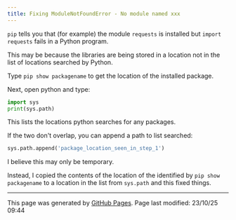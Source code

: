```yaml
---
title: Fixing ModuleNotFoundError - No module named xxx
---
```


`pip` tells you that (for example) the module `requests` is installed but `import requests` fails in a Python program.

This may be because the libraries are being stored in a location not in the list of locations searched by Python.

Type `pip show packagename` to get the location of the installed package.

Next, open python and type:

```python
import sys
print(sys.path)
```

This lists the locations python searches for any packages.

If the two don't overlap, you can append a path to list searched:

```python
sys.path.append('package_location_seen_in_step_1')
```

I believe this may only be temporary.

Instead, I copied the contents of the location of the identified by `pip show packagename` to a location in the list from `sys.path` and this fixed things.

<hr>
<p class="pagedate">This page was generated by <a href=".">GitHub Pages</a>.  Page last modified: 23/10/25 09:44</p>
